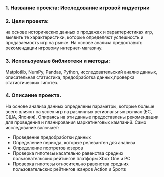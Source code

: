 ### 1. Название проекта: Исследование игровой индустрии
### 2. Цели проекта: 
на основе исторических данных о продажах и характеристиках игр, выявить те характеристики, которые определяют успешность и продаваемость игр на рынке. На основе анализа предоставить рекомендации игровому интернет-магазину.
### 3. Используемые библиотеки и методы:
Matplotlib, NumPy, Pandas, Python, исследовательский анализ данных, описательная статистика, предобработка данных,проверка статистических гипотез.
### 4. Описание проекта. 
На основе анализа данных определены параметры, которые больше всего влияют на успех игр на различных региональных рынках (ЕС, США, Япония). Опираясь на эти данные предоставлены рекомендации для проведения и планирования маркетинговых кампаний. Само исследование включает:
- Проведение предобработки данных 
- Определение периода, которые релевантен для анализа 
- Определение портретов юзеров
- Проверка гипотезы касательно равенства средних пользовательских рейтингов платформ Xbox One и PC
- Проверка гипотезы относительно равенства средних пользовательских рейтингов жанров Action и Sports 
